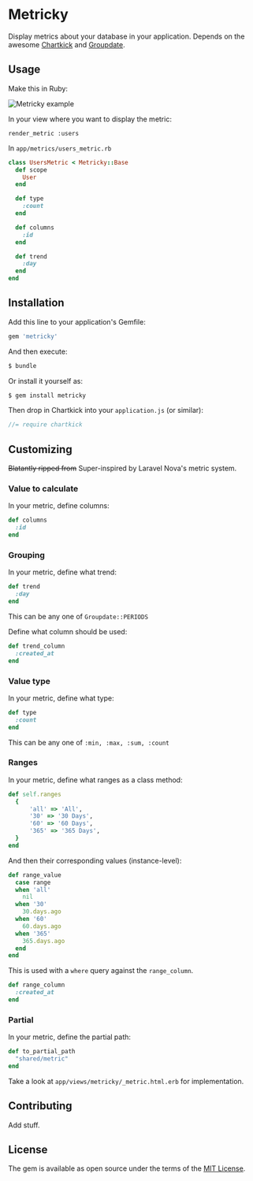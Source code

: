 # Metricky
Display metrics about your database in your application. Depends on the awesome [Chartkick](https://github.com/ankane/chartkick) and [Groupdate](https://github.com/ankane/groupdate).

## Usage

Make this in Ruby:

<img src="https://i.imgur.com/PQhFyAE.png" alt="Metricky example">

In your view where you want to display the metric: 

```erbruby
render_metric :users
```

In `app/metrics/users_metric.rb`

```ruby 
class UsersMetric < Metricky::Base 
  def scope
    User
  end

  def type
    :count
  end

  def columns
    :id
  end

  def trend
    :day 
  end
end
```

## Installation
Add this line to your application's Gemfile:

```ruby
gem 'metricky'
```

And then execute:
```bash
$ bundle
```

Or install it yourself as:
```bash
$ gem install metricky
```

Then drop in Chartkick into your `application.js` (or similar):

```javascript
//= require chartkick
```

## Customizing

~~Blatantly ripped from~~ Super-inspired by Laravel Nova's metric system.

### Value to calculate

In your metric, define columns:

```ruby 
def columns
  :id 
end
```

### Grouping

In your metric, define what trend:

```ruby
def trend 
  :day 
end
```

This can be any one of `Groupdate::PERIODS`

Define what column should be used:

```ruby
def trend_column
  :created_at 
end
```

### Value type 

In your metric, define what type:

```ruby
def type 
  :count 
end
```

This can be any one of `:min, :max, :sum, :count`

### Ranges

In your metric, define what ranges as a class method:

```ruby
def self.ranges
  {
      'all' => 'All',
      '30' => '30 Days',
      '60' => '60 Days',
      '365' => '365 Days',
  }
end
```

And then their corresponding values (instance-level):

```ruby 
def range_value
  case range
  when 'all'
    nil
  when '30'
    30.days.ago
  when '60'
    60.days.ago
  when '365'
    365.days.ago
  end
end
```

This is used with a `where` query against the `range_column`.

```ruby 
def range_column
  :created_at
end
```

### Partial

In your metric, define the partial path:

```ruby 
def to_partial_path
  "shared/metric"
end
```

Take a look at `app/views/metricky/_metric.html.erb` for implementation.

## Contributing
Add stuff.

## License
The gem is available as open source under the terms of the [MIT License](https://opensource.org/licenses/MIT).
